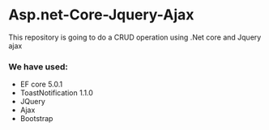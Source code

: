 # Asp.net-Core-Jquery-Ajax
This repository is going to do a CRUD operation using .Net core and Jquery ajax

<h3>We have used:</h3>

- EF core 5.0.1
- ToastNotification 1.1.0
- JQuery
- Ajax
- Bootstrap
